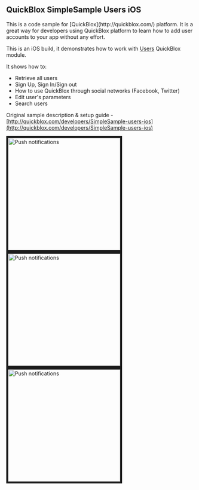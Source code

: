 <h2> QuickBlox SimpleSample Users iOS</h2>
This is a code sample for [QuickBlox](http://quickblox.com/) platform. It is a great way for developers using QuickBlox platform to learn how to add user accounts to your app without any effort.

This is an iOS build, it demonstrates how to work with [Users](http://quickblox.com/developers/Users) QuickBlox module.

It shows how to:
<ul>
<li> Retrieve all users</li>
<li> Sign Up, Sign In/Sign out</li>
<li> How to use QuickBlox through social networks (Facebook, Twitter)</li>
<li> Edit user's parameters</li>
<li> Search users</li>
</ul>

Original sample description & setup guide - [http://quickblox.com/developers/SimpleSample-users-ios](http://quickblox.com/developers/SimpleSample-users-ios)

<img src="http://quickblox.com/developers//images/5/53/Ios_users_sample1.png" border="5" alt="Push notifications" width="300"> 
<img src="http://quickblox.com/developers//images/5/50/Ios_users_sample2.png" border="5" alt="Push notifications" width="300"> 
<img src="http://quickblox.com/developers//images/9/9a/Ios_users_sample3.png" border="5" alt="Push notifications" width="300"> 

